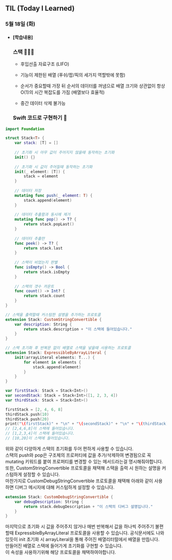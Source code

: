 ## TIL (Today I Learned)

### 5월 18일 (화)

- #### [학습내용]
  
  ### 스택 🧑🏻‍💻
    - 후입선출 자료구조 (LIFO)
  
    - 기능이 제한된 배열 (푸쉬/팝/픽의 세가지 역할밖에 못함)
  
    - 순서가 중요할때 가장 뒤 순서의 데이터를 꺼냄으로 배열 크기와 상관없이 항상 O(1)의 시간 복잡도를 가짐 (배열보다 효율적)
  
    - 중간 데이터 삭제 불가능
  
      
  
  ### Swift 코드로 구현하기 📝
```swift
import Foundation

struct Stack<T> {
    var stack: [T] = []
    
    // 초기화 시 아무 값이 주어지지 않을때 동작하는 초기화
    init() {}
    
    // 초기화 시 값이 주어질때 동작하는 초기화
    init(_ element: [T]) {
        stack = element
    }
    
    // 데이터 저장
    mutating func push(_ element: T) {
        stack.append(element)
    }
    
    // 데이터 추출함과 동시에 제거
    mutating func pop() -> T? {
        return stack.popLast()
    }
    
    // 데이터 추출만
    func peek() -> T? {
        return stack.last
    }
    
    // 스택이 비었는지 판별
    func isEmpty() -> Bool {
        return stack.isEmpty
    }
    
    // 스택의 갯수 카운트
    func count() -> Int? {
        return stack.count
    }
}

// 스택을 출력할때 커스텀한 설명을 추가하는 프로토콜
extension Stack: CustomStringConvertible {
    var description: String {
        return stack.description + "이 스택에 들어있습니다."
    }
}

// 스택 초기화 후 반복문 없이 배열로 스택을 넣을때 사용하는 프로토콜
extension Stack: ExpressibleByArrayLiteral {
    init(arrayLiteral elements: T...) {
        for element in elements {
            stack.append(element)
        }
    }
}

var firstStack: Stack = Stack<Int>()
var secondStack: Stack = Stack<Int>([1, 2, 3, 4])
var thirdStack: Stack = Stack<Int>()

firstStack = [2, 4, 6, 8]
thirdStack.push(10)
thirdStack.push(20)
print("\(firstStack)" + "\n" + "\(secondStack)" + "\n" + "\(thirdStack)")
// [2,4,6,8]이 스택에 들어있습니다.
// [1,2,3,4]이 스택에 들어있습니다.
// [10,20]이 스택에 들어있습니다.
```

  위와 같이 다양하게 스택의 초기화를 두어 편하게 사용할 수 있습니다.   
  스택의 push와 pop은 구조체의 프로퍼티에 값을 추가/삭제하여 변경됨으로 꼭 mutating 키워드를 붙여 프로퍼티를 변경할 수 있는 메서드라는걸 명시해줘야합니다.   
  또한, CustomStringConvertible 프로토콜을 채택해 스택을 출력 시 원하는 설명을 커스텀하게 설정할 수 있습니다.   
  마찬가지로 CustomDebugStringConvertible 프로토콜을 채택해 아래와 같이 사용하면 디버그 메시지에 대해 커스텀하게 설정할 수 있습니다.   

```swift
extension Stack: CustomDebugStringConvertible {
    var debugDescription: String {
        return stack.debugDescription + "이 스택의 디버그 설명입니다."
    }
}
```
  마지막으로 초기화 시 값을 주어주지 않거나 매번 반복해서 값을 하나씩 주어주기 불편할때 ExpressibleByArrayLiteral 프로토콜을 사용할 수 있습니다.
  공식문서에도 나와있듯이 init 초기화 시 arrayLiteral을 통해 주어진 배열리터럴에서 배열을 만듭니다.   
  만들어진 배열로 스택에 들어가게 초기화를 구현할 수 있습니다.   
  이 속성을 사용하기위해 해당 프로토콜을 채택하여야합니다.